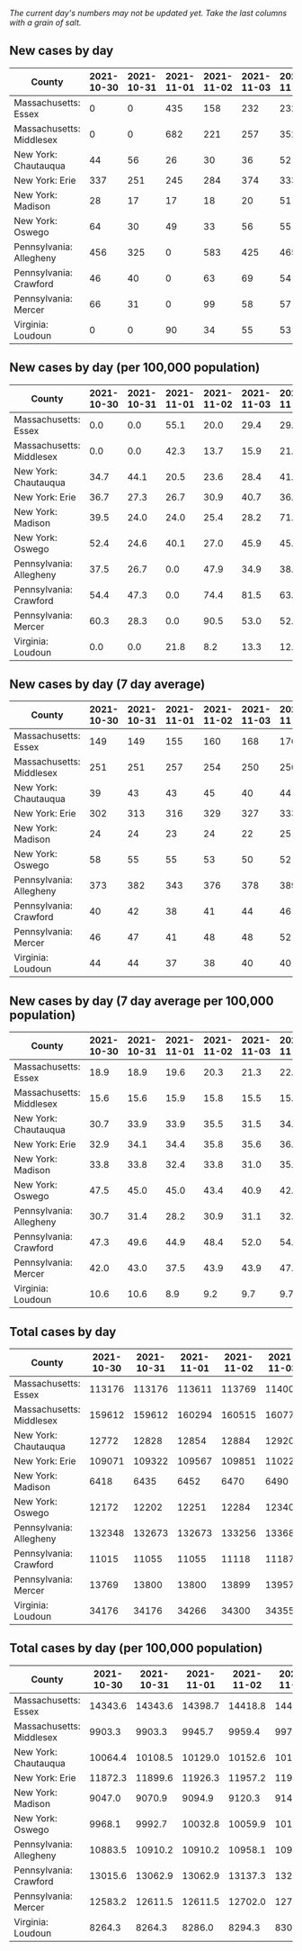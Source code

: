 _The current day's numbers may not be updated yet. Take the last columns with a grain of salt._
## New cases by day

| County | 2021-10-30 | 2021-10-31 | 2021-11-01 | 2021-11-02 | 2021-11-03 | 2021-11-04 | 2021-11-05 |
| --- | --- | --- | --- | --- | --- | --- | --- |
| Massachusetts: Essex | 0 | 0 | 435 | 158 | 232 | 232 |  |
| Massachusetts: Middlesex | 0 | 0 | 682 | 221 | 257 | 352 |  |
| New York: Chautauqua | 44 | 56 | 26 | 30 | 36 | 52 |  |
| New York: Erie | 337 | 251 | 245 | 284 | 374 | 333 |  |
| New York: Madison | 28 | 17 | 17 | 18 | 20 | 51 |  |
| New York: Oswego | 64 | 30 | 49 | 33 | 56 | 55 |  |
| Pennsylvania: Allegheny | 456 | 325 | 0 | 583 | 425 | 465 | 549 |
| Pennsylvania: Crawford | 46 | 40 | 0 | 63 | 69 | 54 | 69 |
| Pennsylvania: Mercer | 66 | 31 | 0 | 99 | 58 | 57 | 81 |
| Virginia: Loudoun | 0 | 0 | 90 | 34 | 55 | 53 | 47 |

## New cases by day (per 100,000 population)

| County | 2021-10-30 | 2021-10-31 | 2021-11-01 | 2021-11-02 | 2021-11-03 | 2021-11-04 | 2021-11-05 |
| --- | --- | --- | --- | --- | --- | --- | --- |
| Massachusetts: Essex | 0.0 | 0.0 | 55.1 | 20.0 | 29.4 | 29.4 |  |
| Massachusetts: Middlesex | 0.0 | 0.0 | 42.3 | 13.7 | 15.9 | 21.8 |  |
| New York: Chautauqua | 34.7 | 44.1 | 20.5 | 23.6 | 28.4 | 41.0 |  |
| New York: Erie | 36.7 | 27.3 | 26.7 | 30.9 | 40.7 | 36.2 |  |
| New York: Madison | 39.5 | 24.0 | 24.0 | 25.4 | 28.2 | 71.9 |  |
| New York: Oswego | 52.4 | 24.6 | 40.1 | 27.0 | 45.9 | 45.0 |  |
| Pennsylvania: Allegheny | 37.5 | 26.7 | 0.0 | 47.9 | 34.9 | 38.2 | 45.1 |
| Pennsylvania: Crawford | 54.4 | 47.3 | 0.0 | 74.4 | 81.5 | 63.8 | 81.5 |
| Pennsylvania: Mercer | 60.3 | 28.3 | 0.0 | 90.5 | 53.0 | 52.1 | 74.0 |
| Virginia: Loudoun | 0.0 | 0.0 | 21.8 | 8.2 | 13.3 | 12.8 | 11.4 |

## New cases by day (7 day average)

| County | 2021-10-30 | 2021-10-31 | 2021-11-01 | 2021-11-02 | 2021-11-03 | 2021-11-04 | 2021-11-05 |
| --- | --- | --- | --- | --- | --- | --- | --- |
| Massachusetts: Essex | 149 | 149 | 155 | 160 | 168 | 176 |  |
| Massachusetts: Middlesex | 251 | 251 | 257 | 254 | 250 | 256 |  |
| New York: Chautauqua | 39 | 43 | 43 | 45 | 40 | 44 |  |
| New York: Erie | 302 | 313 | 316 | 329 | 327 | 333 |  |
| New York: Madison | 24 | 24 | 23 | 24 | 22 | 25 |  |
| New York: Oswego | 58 | 55 | 55 | 53 | 50 | 52 |  |
| Pennsylvania: Allegheny | 373 | 382 | 343 | 376 | 378 | 389 | 400 |
| Pennsylvania: Crawford | 40 | 42 | 38 | 41 | 44 | 46 | 49 |
| Pennsylvania: Mercer | 46 | 47 | 41 | 48 | 48 | 52 | 56 |
| Virginia: Loudoun | 44 | 44 | 37 | 38 | 40 | 40 | 40 |

## New cases by day (7 day average per 100,000 population)

| County | 2021-10-30 | 2021-10-31 | 2021-11-01 | 2021-11-02 | 2021-11-03 | 2021-11-04 | 2021-11-05 |
| --- | --- | --- | --- | --- | --- | --- | --- |
| Massachusetts: Essex | 18.9 | 18.9 | 19.6 | 20.3 | 21.3 | 22.3 |  |
| Massachusetts: Middlesex | 15.6 | 15.6 | 15.9 | 15.8 | 15.5 | 15.9 |  |
| New York: Chautauqua | 30.7 | 33.9 | 33.9 | 35.5 | 31.5 | 34.7 |  |
| New York: Erie | 32.9 | 34.1 | 34.4 | 35.8 | 35.6 | 36.2 |  |
| New York: Madison | 33.8 | 33.8 | 32.4 | 33.8 | 31.0 | 35.2 |  |
| New York: Oswego | 47.5 | 45.0 | 45.0 | 43.4 | 40.9 | 42.6 |  |
| Pennsylvania: Allegheny | 30.7 | 31.4 | 28.2 | 30.9 | 31.1 | 32.0 | 32.9 |
| Pennsylvania: Crawford | 47.3 | 49.6 | 44.9 | 48.4 | 52.0 | 54.4 | 57.9 |
| Pennsylvania: Mercer | 42.0 | 43.0 | 37.5 | 43.9 | 43.9 | 47.5 | 51.2 |
| Virginia: Loudoun | 10.6 | 10.6 | 8.9 | 9.2 | 9.7 | 9.7 | 9.7 |

## Total cases by day

| County | 2021-10-30 | 2021-10-31 | 2021-11-01 | 2021-11-02 | 2021-11-03 | 2021-11-04 | 2021-11-05 |
| --- | --- | --- | --- | --- | --- | --- | --- |
| Massachusetts: Essex | 113176 | 113176 | 113611 | 113769 | 114001 | 114233 |  |
| Massachusetts: Middlesex | 159612 | 159612 | 160294 | 160515 | 160772 | 161124 |  |
| New York: Chautauqua | 12772 | 12828 | 12854 | 12884 | 12920 | 12972 |  |
| New York: Erie | 109071 | 109322 | 109567 | 109851 | 110225 | 110558 |  |
| New York: Madison | 6418 | 6435 | 6452 | 6470 | 6490 | 6541 |  |
| New York: Oswego | 12172 | 12202 | 12251 | 12284 | 12340 | 12395 |  |
| Pennsylvania: Allegheny | 132348 | 132673 | 132673 | 133256 | 133681 | 134146 | 134695 |
| Pennsylvania: Crawford | 11015 | 11055 | 11055 | 11118 | 11187 | 11241 | 11310 |
| Pennsylvania: Mercer | 13769 | 13800 | 13800 | 13899 | 13957 | 14014 | 14095 |
| Virginia: Loudoun | 34176 | 34176 | 34266 | 34300 | 34355 | 34408 | 34455 |

## Total cases by day (per 100,000 population)

| County | 2021-10-30 | 2021-10-31 | 2021-11-01 | 2021-11-02 | 2021-11-03 | 2021-11-04 | 2021-11-05 |
| --- | --- | --- | --- | --- | --- | --- | --- |
| Massachusetts: Essex | 14343.6 | 14343.6 | 14398.7 | 14418.8 | 14448.2 | 14477.6 |  |
| Massachusetts: Middlesex | 9903.3 | 9903.3 | 9945.7 | 9959.4 | 9975.3 | 9997.2 |  |
| New York: Chautauqua | 10064.4 | 10108.5 | 10129.0 | 10152.6 | 10181.0 | 10222.0 |  |
| New York: Erie | 11872.3 | 11899.6 | 11926.3 | 11957.2 | 11997.9 | 12034.2 |  |
| New York: Madison | 9047.0 | 9070.9 | 9094.9 | 9120.3 | 9148.4 | 9220.3 |  |
| New York: Oswego | 9968.1 | 9992.7 | 10032.8 | 10059.9 | 10105.7 | 10150.8 |  |
| Pennsylvania: Allegheny | 10883.5 | 10910.2 | 10910.2 | 10958.1 | 10993.1 | 11031.3 | 11076.5 |
| Pennsylvania: Crawford | 13015.6 | 13062.9 | 13062.9 | 13137.3 | 13218.9 | 13282.7 | 13364.2 |
| Pennsylvania: Mercer | 12583.2 | 12611.5 | 12611.5 | 12702.0 | 12755.0 | 12807.1 | 12881.1 |
| Virginia: Loudoun | 8264.3 | 8264.3 | 8286.0 | 8294.3 | 8307.6 | 8320.4 | 8331.7 |
